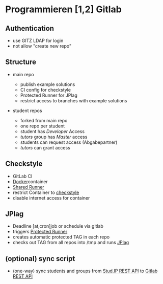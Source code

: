 # Programmieren [1,2] Gitlab

## Authentication

- use GITZ LDAP for login
- not allow "create new repo"


## Structure

- main repo

  + publish example solutions
  + CI config for checkstyle
  + Protected Runner for JPlag
  + restrict access to branches with example solutions
   
- student repos

  + forked from main repo
  + one repo per student
  + student has *Developer* Access
  + *tutors* group has *Master* access
  + students can request access (Abgabepartner)
  + *tutors* can grant access

## Checkstyle

- GitLab CI
- [Docker](https://docs.gitlab.com/omnibus/docker/README.html)container
- [Shared Runner](https://docs.gitlab.com/ce/ci/runners/README.html)
- restrict Container to [checkstyle](http://checkstyle.sourceforge.net/)
- disable internet access for container
  
## JPlag

- Deadline [at,cron]job or schedule via gitlab
- triggers [Protected Runner](https://docs.gitlab.com/ee/ci/runners/README.html#protected-runners)
- creates automatic protected TAG in each repo
- checks out TAG from all repos into /tmp and runs [JPlag](https://jplag.ipd.kit.edu/)

## (optional) sync script

- (one-way) sync students and groups from [Stud.IP REST API](http://docs.studip.de/develop/Entwickler/RESTAPI) to [Gitlab REST API](https://docs.gitlab.com/ce/api/)

